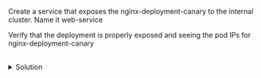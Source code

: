 Create a service that exposes the nginx-deployment-canary to the internal cluster. Name it web-service

Verify that the deployment is properly exposed and seeing the pod IPs for nginx-deployment-canary



<br>

<details>
<summary>Solution</summary>
Create a service that exposes the nginx-deployment-canary to the internal cluster.

```plain 
kubectl expose deployment nginx-deployment-canary --port=80 --type=ClusterIP --name=web-service
```{{exec}}

Verify that the deployment is properly exposed and seeing the pod IPs for nginx-deployment-canary
```plain
kubectl describe svc web-service
```{{exec}}

Check the pods for their IP addresses compare them to the endpoints from the above output
```plain
kubectl get pods -o wide | grep canary | grep -v v2
```{{exec}}
</details>
